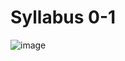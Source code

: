# Syllabus 0-1

![image](https://github.com/vishalsingh2972/100xDevs-2.0/assets/106817047/6786c906-a643-4246-8627-453ada93e96c)
